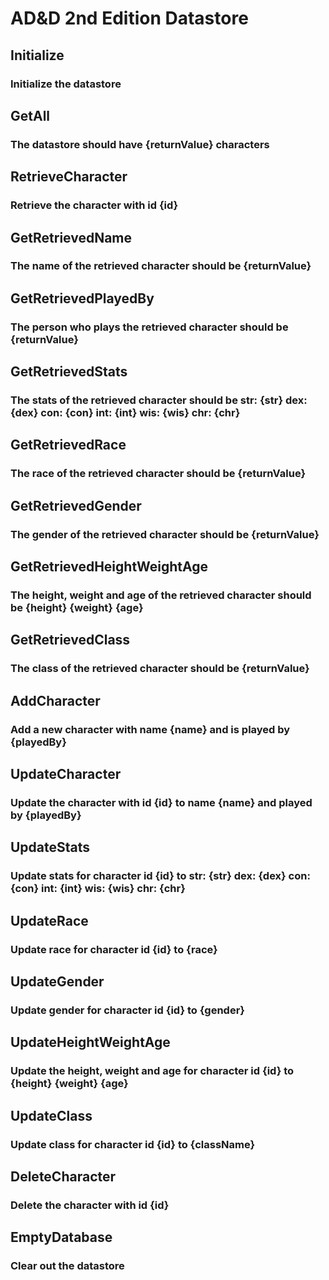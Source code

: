 # AD&D 2nd Edition Datastore

## Initialize
### Initialize the datastore

## GetAll
### The datastore should have {returnValue} characters

## RetrieveCharacter
### Retrieve the character with id {id}

## GetRetrievedName
### The name of the retrieved character should be {returnValue}

## GetRetrievedPlayedBy
### The person who plays the retrieved character should be {returnValue}

## GetRetrievedStats
### The stats of the retrieved character should be str: {str} dex: {dex} con: {con} int: {int} wis: {wis} chr: {chr}

## GetRetrievedRace
### The race of the retrieved character should be {returnValue}

## GetRetrievedGender
### The gender of the retrieved character should be {returnValue}

## GetRetrievedHeightWeightAge
### The height, weight and age of the retrieved character should be {height} {weight} {age}

## GetRetrievedClass
### The class of the retrieved character should be {returnValue}

## AddCharacter
### Add a new character with name {name} and is played by {playedBy}

## UpdateCharacter
### Update the character with id {id} to name {name} and played by {playedBy}

## UpdateStats
### Update stats for character id {id} to str: {str} dex: {dex} con: {con} int: {int} wis: {wis} chr: {chr}

## UpdateRace
### Update race for character id {id} to {race}

## UpdateGender
### Update gender for character id {id} to {gender}

## UpdateHeightWeightAge
### Update the height, weight and age for character id {id} to {height} {weight} {age}

## UpdateClass
### Update class for character id {id} to {className}

## DeleteCharacter
### Delete the character with id {id}

## EmptyDatabase
### Clear out the datastore